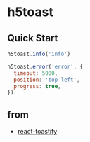 # h5toast

## Quick Start

```js
h5toast.info('info')

h5toast.error('error', {
  timeout: 5000,
  position: 'top-left',
  progress: true,
})
```

## from

* [react-toastify](https://github.com/fkhadra/react-toastify)